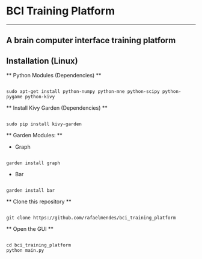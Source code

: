 # BCI Training Platform #
--------------------------------

## A brain computer interface training platform ##

## Installation (Linux) ##

** Python Modules (Dependencies) **

```shell

sudo apt-get install python-numpy python-mne python-scipy python-pygame python-kivy

```

** Install Kivy Garden (Dependencies) **

```shell

sudo pip install kivy-garden

```

** Garden Modules: **

* Graph

```shell

garden install graph

```

* Bar

```shell

garden install bar

```


** Clone this repository **

```shell 

git clone https://github.com/rafaelmendes/bci_training_platform

```

** Open the GUI **

```shell 

cd bci_training_platform
python main.py

```












